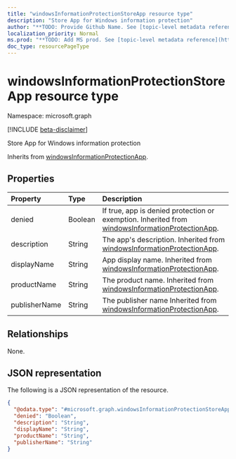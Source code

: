```yaml
---
title: "windowsInformationProtectionStoreApp resource type"
description: "Store App for Windows information protection"
author: "**TODO: Provide Github Name. See [topic-level metadata reference](https://msgo.azurewebsites.net/add/document/guidelines/metadata.html#topic-level-metadata)**"
localization_priority: Normal
ms.prod: "**TODO: Add MS prod. See [topic-level metadata reference](https://msgo.azurewebsites.net/add/document/guidelines/metadata.html#topic-level-metadata)**"
doc_type: resourcePageType
---
```


# windowsInformationProtectionStoreApp resource type

Namespace: microsoft.graph

[!INCLUDE [beta-disclaimer](../../includes/beta-disclaimer.md)]

Store App for Windows information protection


Inherits from [windowsInformationProtectionApp](../resources/windowsinformationprotectionapp.md).

## Properties
|Property|Type|Description|
|:---|:---|:---|
|denied|Boolean|If true, app is denied protection or exemption. Inherited from [windowsInformationProtectionApp](../resources/windowsinformationprotectionapp.md).|
|description|String|The app's description. Inherited from [windowsInformationProtectionApp](../resources/windowsinformationprotectionapp.md).|
|displayName|String|App display name. Inherited from [windowsInformationProtectionApp](../resources/windowsinformationprotectionapp.md).|
|productName|String|The product name. Inherited from [windowsInformationProtectionApp](../resources/windowsinformationprotectionapp.md).|
|publisherName|String|The publisher name Inherited from [windowsInformationProtectionApp](../resources/windowsinformationprotectionapp.md).|

## Relationships
None.

## JSON representation
The following is a JSON representation of the resource.
<!-- {
  "blockType": "resource",
  "@odata.type": "microsoft.graph.windowsInformationProtectionStoreApp"
}
-->
``` json
{
  "@odata.type": "#microsoft.graph.windowsInformationProtectionStoreApp",
  "denied": "Boolean",
  "description": "String",
  "displayName": "String",
  "productName": "String",
  "publisherName": "String"
}
```


